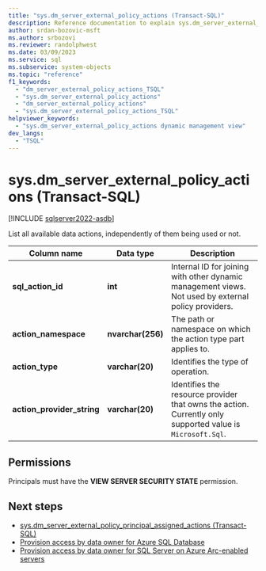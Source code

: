```yaml
---
title: "sys.dm_server_external_policy_actions (Transact-SQL)"
description: Reference documentation to explain sys.dm_server_external_policy_actions (Transact-SQL) dynamic management view.
author: srdan-bozovic-msft
ms.author: srbozovi
ms.reviewer: randolphwest
ms.date: 03/09/2023
ms.service: sql
ms.subservice: system-objects
ms.topic: "reference"
f1_keywords:
  - "dm_server_external_policy_actions_TSQL"
  - "sys.dm_server_external_policy_actions"
  - "dm_server_external_policy_actions"
  - "sys.dm_server_external_policy_actions_TSQL"
helpviewer_keywords:
  - "sys.dm_server_external_policy_actions dynamic management view"
dev_langs:
  - "TSQL"
---
```

# sys.dm_server_external_policy_actions (Transact-SQL)

[!INCLUDE [sqlserver2022-asdb](../../includes/applies-to-version/sqlserver2022-asdb.md)]

List all available data actions, independently of them being used or not.

| Column name | Data type | Description |
| --- | --- | --- |
| **sql_action_id** | **int** | Internal ID for joining with other dynamic management views. Not used by external policy providers. |
| **action_namespace** | **nvarchar(256)** | The path or namespace on which the action type part applies to. |
| **action_type** | **varchar(20)** | Identifies the type of operation. |
| **action_provider_string** | **varchar(20)** | Identifies the resource provider that owns the action. Currently only supported value is `Microsoft.Sql`. |

## Permissions

Principals must have the **VIEW SERVER SECURITY STATE** permission.

## Next steps

- [sys.dm_server_external_policy_principal_assigned_actions (Transact-SQL)](../../relational-databases/system-dynamic-management-views/sys-dm-server-external-policy-principal-assigned-actions-transact-sql.md)
- [Provision access by data owner for Azure SQL Database](/azure/purview/how-to-policies-data-owner-azure-sql-db)
- [Provision access by data owner for SQL Server on Azure Arc-enabled servers](/azure/purview/how-to-policies-data-owner-arc-sql-server)
